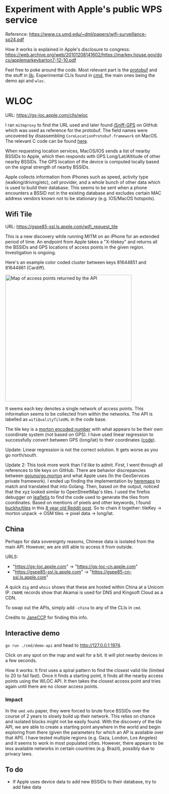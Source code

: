 # Experiment with Apple's public WPS service
Reference: https://www.cs.umd.edu/~dml/papers/wifi-surveillance-sp24.pdf

How it works is explained in Apple's disclosure to congress: https://web.archive.org/web/20101208141602/https://markey.house.gov/docs/applemarkeybarton7-12-10.pdf

Feel free to poke around the code. Most relevant part is the [protobuf](./pb) and the stuff in [lib](./lib). Experimental CLIs found in [cmd](./cmd), the main ones being the demo api and `wloc`.

# WLOC

URL: https://gs-loc.apple.com/clls/wloc

I ran `mitmproxy` to find the URL used and later found [iSniff-GPS](https://github.com/hubert3/iSniff-GPS) on GitHub which was used as reference for the protobuf. The field names were uncovered by disassembling `CoreLocationProtobuf.framework` on MacOS. The relevant C code can be found [here](./CoreLocationProtobuf.c).

When requesting location services, MacOS/IOS sends a list of nearby BSSIDs to Apple, which then responds with GPS Long/Lat/Altitude of other nearby BSSIDs. The GPS location of the device is computed locally based on the signal strength of nearby BSSIDs.

Apple collects information from iPhones such as speed, activity type (walking/driving/etc), cell provider, and a whole bunch of other data which is used to build their database. This seems to be sent when a phone encounters a BSSID not in the existing database and excludes certain MAC address vendors known not to be stationary (e.g. IOS/MacOS hotspots).

## Wifi Tile

URL: https://gspe85-ssl.ls.apple.com/wifi_request_tile

This is a new discovery while running MITM on an iPhone for an extended period of time. An endpoint from Apple takes a "X-tilekey" and returns all the BSSIDs and GPS locations of access points in the given region. Investigation is ongoing. 

Here's an example color coded cluster between keys 81644851 and 81644861 (Cardiff).

<img alt="Map of access points returned by the API" src="https://github.com/acheong08/apple-corelocation-experiments/assets/36258159/a7e3f898-b632-4d0d-a277-bb36281cf578" width=400>

It seems each key denotes a single network of access points. This information seems to be collected from within the networks. The API is labelled as `wifiQualityTileURL` in the code base.

The tile key is a [morton encoded number](https://en.wikipedia.org/wiki/Z-order_curve) with what appears to be their own coordinate system (not based on GPS). I have used linear regression to successfully convert between GPS (long/lat) to their coordinates ([code](./cmd/morton/main.go)).

Update: Linear regression is not the correct solution. It gets worse as you go north/south.

Update 2: This took more work than I'd like to admit. First, I went through all references to tile keys on GitHub. There are behavior discrepancies between [gojuno/go.morton](https://github.com/gojuno/go.morton) and what Apple uses (In the GeoServices private framework). I ended up finding the implementation by [heremaps](https://github.com/heremaps/here-data-sdk-typescript/blob/d9c39622b2306cb00803a493ea134e341716b96d/%40here/olp-sdk-core/lib/utils/TileKey.ts#L76) to match and translated that into Golang. Then, based on the output, noticed that the xyz looked similar to OpenStreetMap's tiles. I used the firefox debugger on [leafletjs](https://leafletjs.com/) to find the code used to generate the tiles from coordinates. Based on mentions of pixels and other keywords, I found [buckhx/tiles](https://github.com/buckhx/tiles) in this [8 year old Reddit post](https://www.reddit.com/r/golang/comments/4iki5d/map_tiling_library_for_go/). So to chain it together: tileKey → morton unpack → OSM tiles → pixel data → long/lat.

## China

Perhaps for data sovereignty reasons, Chinese data is isolated from the main API. However, we are still able to access it from outside.

URLS:
- "https://gs-loc.apple.com" -> "https://gs-loc-cn.apple.com"
- "https://gspe85-ssl.ls.apple.com" -> "https://gspe85-cn-ssl.ls.apple.com"

A quick `dig` and `whois` shows that these are hosted within China at a Unicom IP. `CNAME` records show that Akamai is used for DNS and Kingsoft Cloud as a CDN.

To swap out the APIs, simply add `-china` to any of the CLIs in `cmd`.

Credits to [JaneCCP](https://github.com/JaneCCP) for finding this info.

## Interactive demo

`go run ./cmd/demo-api` and head to http://127.0.0.1:1974. 

Click on any spot on the map and wait for a bit. It will plot nearby devices in a few seconds.

How it works: It first uses a spiral pattern to find the closest valid tile (limited to 20 to fail fast). Once it finds a starting point, it finds all the nearby access points using the WLOC API. It then takes the closest access point and tries again until there are no closer access points.

### Impact

In the `umd.edu` paper, they were forced to brute force BSSIDs over the course of 2 years to slowly build up their network. This relies on chance and isolated blocks might not be easily found. With the discovery of the tile API, we are able to create a starting point anywhere in the world and begin exploring from there (given the parameters for which an AP is available over that API). I have tested multiple regions (e.g. Gaza, London, Los Angeles) and it seems to work in most populated cities. However, there appears to be less available networks in certain countries (e.g. Brazil), possibly due to privacy laws.


## To do
- If Apple uses device data to add new BSSIDs to their database, try to add fake data
